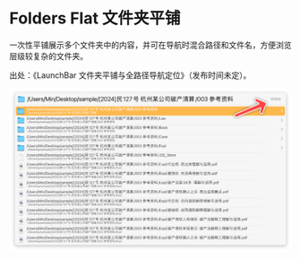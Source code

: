 # Folders Flat 文件夹平铺

一次性平铺展示多个文件夹中的内容，并可在导航时混合路径和文件名，方便浏览层级较复杂的文件夹。

出处：《LaunchBar 文件夹平铺与全路径导航定位》（发布时间未定）。

![img](img.png)
